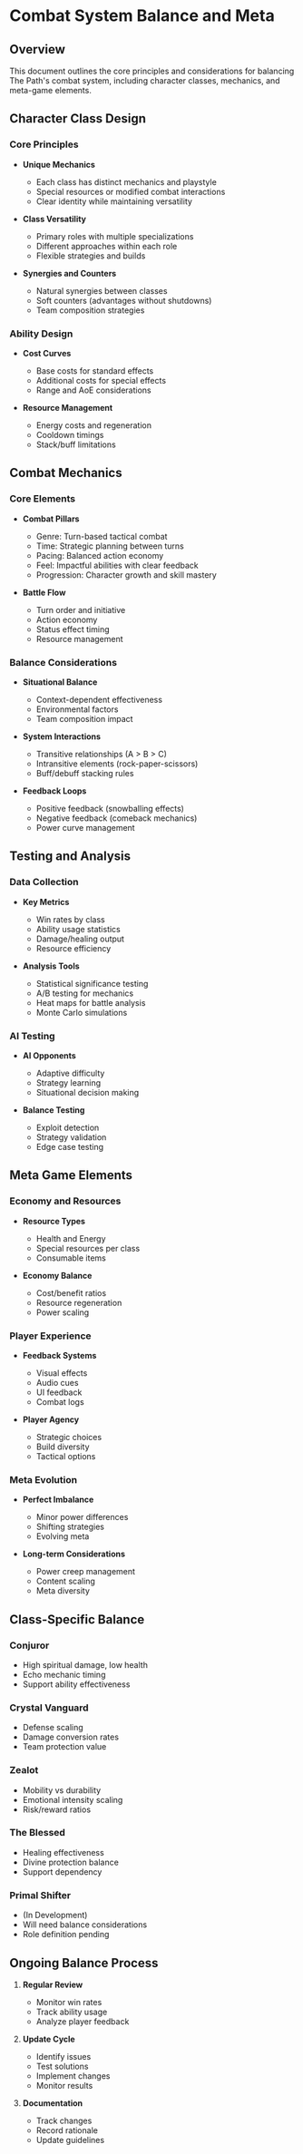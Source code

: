 # Combat System Balance and Meta

## Overview

This document outlines the core principles and considerations for balancing The Path's combat system, including character classes, mechanics, and meta-game elements.

## Character Class Design

### Core Principles

* **Unique Mechanics**
    * Each class has distinct mechanics and playstyle
    * Special resources or modified combat interactions
    * Clear identity while maintaining versatility

* **Class Versatility**
    * Primary roles with multiple specializations
    * Different approaches within each role
    * Flexible strategies and builds

* **Synergies and Counters**
    * Natural synergies between classes
    * Soft counters (advantages without shutdowns)
    * Team composition strategies

### Ability Design

* **Cost Curves**
    * Base costs for standard effects
    * Additional costs for special effects
    * Range and AoE considerations

* **Resource Management**
    * Energy costs and regeneration
    * Cooldown timings
    * Stack/buff limitations

## Combat Mechanics

### Core Elements

* **Combat Pillars**
    * Genre: Turn-based tactical combat
    * Time: Strategic planning between turns
    * Pacing: Balanced action economy
    * Feel: Impactful abilities with clear feedback
    * Progression: Character growth and skill mastery

* **Battle Flow**
    * Turn order and initiative
    * Action economy
    * Status effect timing
    * Resource management

### Balance Considerations

* **Situational Balance**
    * Context-dependent effectiveness
    * Environmental factors
    * Team composition impact

* **System Interactions**
    * Transitive relationships (A > B > C)
    * Intransitive elements (rock-paper-scissors)
    * Buff/debuff stacking rules

* **Feedback Loops**
    * Positive feedback (snowballing effects)
    * Negative feedback (comeback mechanics)
    * Power curve management

## Testing and Analysis

### Data Collection

* **Key Metrics**
    * Win rates by class
    * Ability usage statistics
    * Damage/healing output
    * Resource efficiency

* **Analysis Tools**
    * Statistical significance testing
    * A/B testing for mechanics
    * Heat maps for battle analysis
    * Monte Carlo simulations

### AI Testing

* **AI Opponents**
    * Adaptive difficulty
    * Strategy learning
    * Situational decision making

* **Balance Testing**
    * Exploit detection
    * Strategy validation
    * Edge case testing

## Meta Game Elements

### Economy and Resources

* **Resource Types**
    * Health and Energy
    * Special resources per class
    * Consumable items

* **Economy Balance**
    * Cost/benefit ratios
    * Resource regeneration
    * Power scaling

### Player Experience

* **Feedback Systems**
    * Visual effects
    * Audio cues
    * UI feedback
    * Combat logs

* **Player Agency**
    * Strategic choices
    * Build diversity
    * Tactical options

### Meta Evolution

* **Perfect Imbalance**
    * Minor power differences
    * Shifting strategies
    * Evolving meta

* **Long-term Considerations**
    * Power creep management
    * Content scaling
    * Meta diversity

## Class-Specific Balance

### Conjuror
* High spiritual damage, low health
* Echo mechanic timing
* Support ability effectiveness

### Crystal Vanguard
* Defense scaling
* Damage conversion rates
* Team protection value

### Zealot
* Mobility vs durability
* Emotional intensity scaling
* Risk/reward ratios

### The Blessed
* Healing effectiveness
* Divine protection balance
* Support dependency

### Primal Shifter
* (In Development)
* Will need balance considerations
* Role definition pending

## Ongoing Balance Process

1. **Regular Review**
    * Monitor win rates
    * Track ability usage
    * Analyze player feedback

2. **Update Cycle**
    * Identify issues
    * Test solutions
    * Implement changes
    * Monitor results

3. **Documentation**
    * Track changes
    * Record rationale
    * Update guidelines

